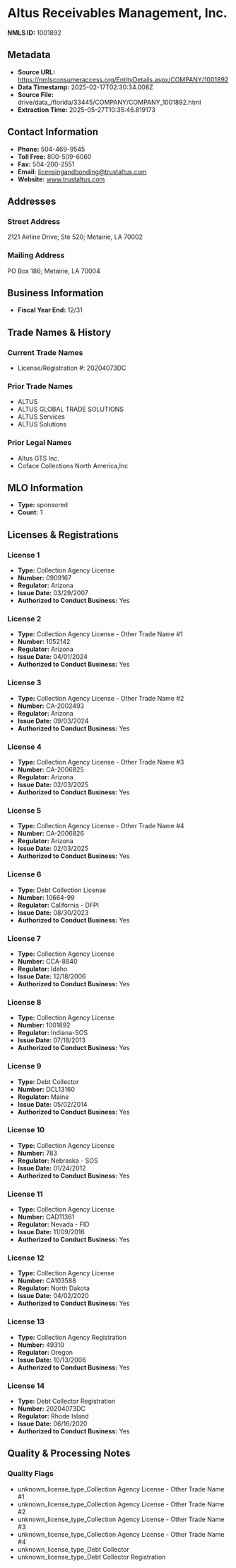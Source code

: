# Altus Receivables Management, Inc.

**NMLS ID:** 1001892

## Metadata
- **Source URL:** https://nmlsconsumeraccess.org/EntityDetails.aspx/COMPANY/1001892
- **Data Timestamp:** 2025-02-17T02:30:34.008Z
- **Source File:** drive/data_/florida/33445/COMPANY/COMPANY_1001892.html
- **Extraction Time:** 2025-05-27T10:35:46.819173

## Contact Information
- **Phone:** 504-469-9545
- **Toll Free:** 800-509-6060
- **Fax:** 504-200-2551
- **Email:** licensingandbonding@trustaltus.com
- **Website:** www.trustaltus.com

## Addresses
### Street Address
2121 Airline Drive; Ste 520; Metairie, LA 70002

### Mailing Address
PO Box 186; Metairie, LA 70004

## Business Information
- **Fiscal Year End:** 12/31

## Trade Names & History
### Current Trade Names
- License/Registration #: 20204073DC

### Prior Trade Names
- ALTUS
- ALTUS GLOBAL TRADE SOLUTIONS
- ALTUS Services
- ALTUS Solutions

### Prior Legal Names
- Altus GTS Inc.
- Coface Collections North America,Inc

## MLO Information
- **Type:** sponsored
- **Count:** 1

## Licenses & Registrations

### License 1
- **Type:** Collection Agency License
- **Number:** 0909167
- **Regulator:** Arizona
- **Issue Date:** 03/29/2007
- **Authorized to Conduct Business:** Yes

### License 2
- **Type:** Collection Agency License - Other Trade Name #1
- **Number:** 1052142
- **Regulator:** Arizona
- **Issue Date:** 04/01/2024
- **Authorized to Conduct Business:** Yes

### License 3
- **Type:** Collection Agency License - Other Trade Name #2
- **Number:** CA-2002493
- **Regulator:** Arizona
- **Issue Date:** 09/03/2024
- **Authorized to Conduct Business:** Yes

### License 4
- **Type:** Collection Agency License - Other Trade Name #3
- **Number:** CA-2006825
- **Regulator:** Arizona
- **Issue Date:** 02/03/2025
- **Authorized to Conduct Business:** Yes

### License 5
- **Type:** Collection Agency License - Other Trade Name #4
- **Number:** CA-2006826
- **Regulator:** Arizona
- **Issue Date:** 02/03/2025
- **Authorized to Conduct Business:** Yes

### License 6
- **Type:** Debt Collection License
- **Number:** 10664-99
- **Regulator:** California - DFPI
- **Issue Date:** 08/30/2023
- **Authorized to Conduct Business:** Yes

### License 7
- **Type:** Collection Agency License
- **Number:** CCA-8840
- **Regulator:** Idaho
- **Issue Date:** 12/18/2006
- **Authorized to Conduct Business:** Yes

### License 8
- **Type:** Collection Agency License
- **Number:** 1001892
- **Regulator:** Indiana-SOS
- **Issue Date:** 07/18/2013
- **Authorized to Conduct Business:** Yes

### License 9
- **Type:** Debt Collector
- **Number:** DCL13160
- **Regulator:** Maine
- **Issue Date:** 05/02/2014
- **Authorized to Conduct Business:** Yes

### License 10
- **Type:** Collection Agency License
- **Number:** 783
- **Regulator:** Nebraska - SOS
- **Issue Date:** 01/24/2012
- **Authorized to Conduct Business:** Yes

### License 11
- **Type:** Collection Agency License
- **Number:** CAD11361
- **Regulator:** Nevada - FID
- **Issue Date:** 11/09/2016
- **Authorized to Conduct Business:** Yes

### License 12
- **Type:** Collection Agency License
- **Number:** CA103588
- **Regulator:** North Dakota
- **Issue Date:** 04/02/2020
- **Authorized to Conduct Business:** Yes

### License 13
- **Type:** Collection Agency Registration
- **Number:** 49310
- **Regulator:** Oregon
- **Issue Date:** 10/13/2006
- **Authorized to Conduct Business:** Yes

### License 14
- **Type:** Debt Collector Registration
- **Number:** 20204073DC
- **Regulator:** Rhode Island
- **Issue Date:** 06/16/2020
- **Authorized to Conduct Business:** Yes

## Quality & Processing Notes
### Quality Flags
- unknown_license_type_Collection Agency License - Other Trade Name #1
- unknown_license_type_Collection Agency License - Other Trade Name #2
- unknown_license_type_Collection Agency License - Other Trade Name #3
- unknown_license_type_Collection Agency License - Other Trade Name #4
- unknown_license_type_Debt Collector
- unknown_license_type_Debt Collector Registration
